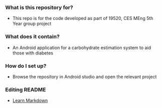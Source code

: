 ### What is this repository for? ###

* This repo is for the code developed as part of 19520, CES MEng 5th Year group project

### What does it contain? ###

* An Android application for a carbohydrate estimation system to aid those with diabetes

### How do I set up? ###

* Browse the repository in Android studio and open the relevant project

### Editing README ###

* [Learn Markdown](https://bitbucket.org/tutorials/markdowndemo) 
